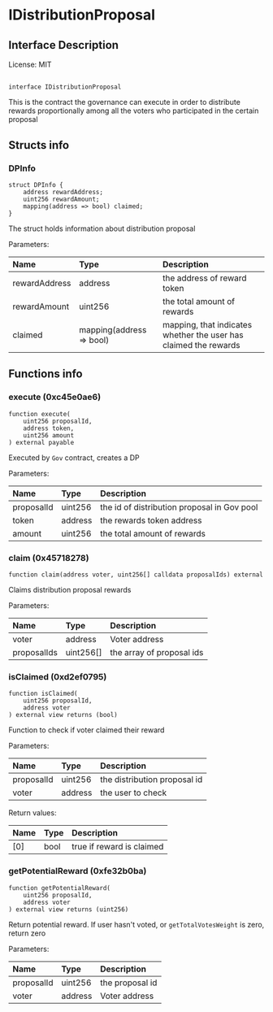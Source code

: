 # IDistributionProposal

## Interface Description


License: MIT

## 

```solidity
interface IDistributionProposal
```

This is the contract the governance can execute in order to distribute rewards proportionally among
all the voters who participated in the certain proposal
## Structs info

### DPInfo

```solidity
struct DPInfo {
	address rewardAddress;
	uint256 rewardAmount;
	mapping(address => bool) claimed;
}
```

The struct holds information about distribution proposal


Parameters:

| Name          | Type                     | Description                                                      |
| :------------ | :----------------------- | :--------------------------------------------------------------- |
| rewardAddress | address                  | the address of reward token                                      |
| rewardAmount  | uint256                  | the total amount of rewards                                      |
| claimed       | mapping(address => bool) | mapping, that indicates whether the user has claimed the rewards |

## Functions info

### execute (0xc45e0ae6)

```solidity
function execute(
    uint256 proposalId,
    address token,
    uint256 amount
) external payable
```

Executed by `Gov` contract, creates a DP


Parameters:

| Name       | Type    | Description                                  |
| :--------- | :------ | :------------------------------------------- |
| proposalId | uint256 | the id of distribution proposal in Gov pool  |
| token      | address | the rewards token address                    |
| amount     | uint256 | the total amount of rewards                  |

### claim (0x45718278)

```solidity
function claim(address voter, uint256[] calldata proposalIds) external
```

Claims distribution proposal rewards


Parameters:

| Name        | Type      | Description               |
| :---------- | :-------- | :------------------------ |
| voter       | address   | Voter address             |
| proposalIds | uint256[] | the array of proposal ids |

### isClaimed (0xd2ef0795)

```solidity
function isClaimed(
    uint256 proposalId,
    address voter
) external view returns (bool)
```

Function to check if voter claimed their reward


Parameters:

| Name       | Type    | Description                   |
| :--------- | :------ | :---------------------------- |
| proposalId | uint256 | the distribution proposal id  |
| voter      | address | the user to check             |


Return values:

| Name | Type | Description               |
| :--- | :--- | :------------------------ |
| [0]  | bool | true if reward is claimed |

### getPotentialReward (0xfe32b0ba)

```solidity
function getPotentialReward(
    uint256 proposalId,
    address voter
) external view returns (uint256)
```

Return potential reward. If user hasn't voted, or `getTotalVotesWeight` is zero, return zero


Parameters:

| Name       | Type    | Description      |
| :--------- | :------ | :--------------- |
| proposalId | uint256 | the proposal id  |
| voter      | address | Voter address    |
